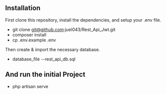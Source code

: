 

## Installation

First clone this repository, install the dependencies, and setup your .env file.

- git clone git@github.com:juel043/Rest_Api_Jwt.git
- composer install
- cp .env.example  .env

Then create & import the necessary database.
- database_file  --rest_api_db.sql

## And run the initial Project
- php artisan serve


